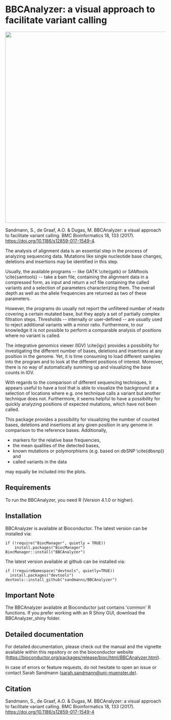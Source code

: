# BBCAnalyzer: a visual approach to facilitate variant calling

<p align="center">
    <img height="600" src="https://uni-muenster.sciebo.de/s/nc98cPy3z7IsFJK/download">
</p>


Sandmann, S., de Graaf, A.O. & Dugas, M. BBCAnalyzer: a visual approach to facilitate variant calling. BMC Bioinformatics 18, 133 (2017). https://doi.org/10.1186/s12859-017-1549-4.


The analysis of alignment data is an essential step in the process of analyzing sequencing data. Mutations like single nucleotide base changes, deletions and insertions may be identified in this step.

Usually, the available programs -- like GATK \cite{gatk} or SAMtools \cite{samtools} -- take a bam file, containing the alignment data in a compressed form, as input and return a vcf file containing the called variants and a selection of parameters characterizing them. The overall depth as well as the allele frequencies are returned as two of these parameters.

However, the programs do usually not report the unfiltered number of reads covering a certain mutated base, but they apply a set of partially complex filtration steps. Thresholds -- internally or user-defined -- are usually used to reject additional variants with a minor ratio. Furthermore, to our knowledge it is not possible to perform a comparable analysis of positions where no variant is called.

The integrative genomics viewer (IGV) \cite{igv} provides a possibility for investigating the different number of bases, deletions and insertions at any position in the genome. Yet, it is time consuming to load different samples into the program and to look at the different positions of interest. Moreover, there is no way of automatically summing up and visualizing the base counts in IGV. 

With regards to the comparison of different sequencing techniques, it appears useful to have a tool that is able to visualize the background at a selection of locations where e.g. one technique calls a variant but another technique does not. Furthermore, it seems helpful to have a possibility for quickly analyzing positions of expected mutations, which have not been called.

This package provides a possibility for visualizing the number of counted bases, deletions and insertions at any given position in any genome in comparison to the reference bases. Additionally,

* markers for the relative base frequencies, 
* the mean qualities of the detected bases,
* known mutations or polymorphisms (e.g. based on dbSNP \cite{dbsnp}) and
* called variants in the data

may equally be included into the plots.


## Requirements
To run the BBCAnalyzer, you need R (Version 4.1.0 or higher).

## Installation
BBCAnalyzer is available at Bioconductor. The latest version can be installed via:

```
if (!require("BiocManager", quietly = TRUE))
    install.packages("BiocManager")
BiocManager::install("BBCAnalyzer")
```

The latest version available at github can be installed via:

```
if (!requireNamespace("devtools", quietly=TRUE))
  install.packages("devtools")
devtools::install_github("sandmanns/BBCAnalyzer")
```

## Important Note

The BBCAnalyzer available at Bioconductor just contains 'common' R functions. If you prefer working with an R Shiny GUI, download the BBCAnalyzer_shiny folder.


## Detailed documentation
For detailed documentation, please check out the manual and the vignette available within this repsitory or on the bioconductor website (https://bioconductor.org/packages/release/bioc/html/BBCAnalyzer.html).

In case of errors or feature requests, do not hesitate to open an issue or contact Sarah Sandmann (sarah.sandmann@uni-muenster.de).

## Citation
Sandmann, S., de Graaf, A.O. & Dugas, M. BBCAnalyzer: a visual approach to facilitate variant calling. BMC Bioinformatics 18, 133 (2017). https://doi.org/10.1186/s12859-017-1549-4
